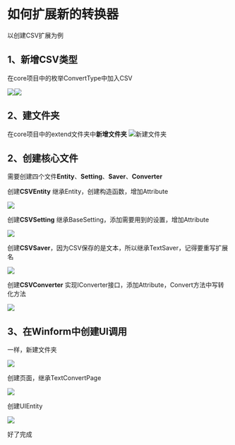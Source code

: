 # 如何扩展新的转换器

以创建CSV扩展为例

## 1、新增CSV类型

在core项目中的枚举ConvertType中加入CSV

![](https://pic.trinityleaves.cn/images/2022/08/04/d328f7e91829659beefc6d6ca2cc74c9.png)![](https://pic.trinityleaves.cn/images/2022/08/04/4c90562b3d4b80a308c155b0e5748694.png)

## 2、建文件夹

在core项目中的extend文件夹中**新增文件夹**
![新建文件夹](https://pic.trinityleaves.cn/images/2022/08/04/8353ca3fcc72ecb84b6dbdaa59736490.png)

## 2、创建核心文件

需要创建四个文件**Entity**、**Setting**、**Saver**、**Converter**

创建**CSVEntity**  继承Entity，创建构造函数，增加Attribute

![](https://pic.trinityleaves.cn/images/2022/08/04/a96915a5149a8d6462efd0421ce1fc23.png)

创建**CSVSetting**  继承BaseSetting，添加需要用到的设置，增加Attribute

![](https://pic.trinityleaves.cn/images/2022/08/04/e7a53d5a26069becc57862b3c14ded5b.png)

创建**CSVSaver**，因为CSV保存的是文本，所以继承TextSaver，记得要重写扩展名

![](https://pic.trinityleaves.cn/images/2022/08/04/01084f1f3cf89a672cbe2a3049dfd08c.png)

创建**CSVConverter**  实现IConverter接口，添加Attribute，Convert方法中写转化方法

![](https://pic.trinityleaves.cn/images/2022/08/04/7333c322c5660c7a96dd3e3722dcd359.png)



## 3、在Winform中创建UI调用

一样，新建文件夹

![](https://pic.trinityleaves.cn/images/2022/08/04/d50553d54d449a63d466c756c4f7a5ba.png)

创建页面，继承TextConvertPage

![](https://pic.trinityleaves.cn/images/2022/08/04/d351008ddead82c32bd67d8749198433.png)

创建UIEntity

![](https://pic.trinityleaves.cn/images/2022/08/04/125929847426b2e9636d4977f3a9948a.png)



好了完成
